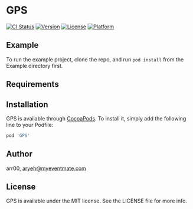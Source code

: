 # GPS

[![CI Status](https://img.shields.io/travis/arr00/GPS.svg?style=flat)](https://travis-ci.org/arr00/GPS)
[![Version](https://img.shields.io/cocoapods/v/GPS.svg?style=flat)](https://cocoapods.org/pods/GPS)
[![License](https://img.shields.io/cocoapods/l/GPS.svg?style=flat)](https://cocoapods.org/pods/GPS)
[![Platform](https://img.shields.io/cocoapods/p/GPS.svg?style=flat)](https://cocoapods.org/pods/GPS)

## Example

To run the example project, clone the repo, and run `pod install` from the Example directory first.

## Requirements

## Installation

GPS is available through [CocoaPods](https://cocoapods.org). To install
it, simply add the following line to your Podfile:

```ruby
pod 'GPS'
```

## Author

arr00, aryeh@myeventmate.com

## License

GPS is available under the MIT license. See the LICENSE file for more info.
